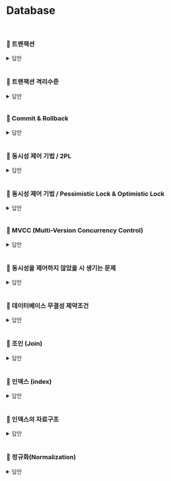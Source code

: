 # Database
<br>

### 📌 트랜잭션

<details>
   <summary> 답안 </summary>
<br />

- 트랜잭션이란 데이터베이스 내의 최소 작업단위입니다. 트랜잭션은 ACID의 성질을 가지고 있으며, 이는 각 원자성, 일관성, 독립성, 지속성을 의미합니다. <br>
  - **원자성(Atomicity)** : 트랜잭션에 포함된 작업은 모두 수행되거나 모두 수행되지 않아야 하는 성질을 의미합니다.
  - **일관성(Consistency)** : 트랜잭션을 수행하기 전이나 후나 데이터베이스는 항상 일관된 상태를 유지하는 성질을 의미합니다.
  - **독립성(Isolation)** : 트랜잭션이 시작되면 다른 어떠한 작업도 끼어들 수 없다는 것을 의미합니다.
  - **지속성(Durability)** : 수행을 성공적으로 완료한 트랜잭션은 변경한 데이터를 영구히 저장해야 한다는 것을 의미합니다.

</details>
<br>

### 📌 트랜잭션 격리수준
<details>
   <summary> 답안 </summary>
<br />

- 트랜잭션 격리 수준(Isonlation Level)이란 **여러 트랜잭션이 동시에 처리될 때, 특정 트랜잭션이 다른 트랜잭션에서 변경하거나 조회하는 데이터를 볼 수 있게 허용할지
  여부를 결정하는 것입니다**. 트랜잭션의 격리 수준은 격리(고립) 수준이 높은 순서대로 `SERIALIZABLE`, `REPEATABLE READ`, `READ COMMITTED`, `READ UNCOMMITTED`가 존재합니다.
  - **[SERIALIZABLE]**
    - SERIALIZABLE은 이름 그대로 트랜잭션을 순차적으로 진행시킵니다. **여러 트랜잭션이 동일한 레코드에 동시에 접근할 수 없으므로**, 데이터 부정합 문제도 발생하지 않습니다.
      하지만 **트랜잭션이 순차적으로 처리되어야 하므로 동시 처리 성능이 매우 떨어집니다**. SERIALIZABLE은 가장 안전하지만, 가장 성능이 떨어지므로 극단적으로 안전한 작업이 필요한
      경우가 아니라면 사용하지 않는 것이 좋습니다.
  - **[REPEATABLE READ]**
    - REPEATABLE READ는 MySQL의 InnoDB에서 기본으로 사용하는 트랜잭션 격리 수준입니다. REPEATABLE READ는 **MVCC를 이용해 한 트랜잭션 내에서 동일한 결과를 보장하지만, 
      새로운 레코드가 추가되는 경우에 부정합이 생길 수 있습니다**. 이러한 부정합을 방지하기 위해 InnoDB는 갭락과 넥스트 키락을 활용합니다. 
  - **[READ COMMITTED]**
     - READ COMMITTED는 **커밋된 데이터만을 조회할 수 있는 격리 수준**입니다. 특정 트랜잭션에서 데이터가 변경되었으나, 아직 커밋되지 않은 상태라면 다른 트랜잭션에서는
       해당 데이터를 읽을 수 없고 커밋이 된 이후에야 변경된 데이터 값을 읽을 수 있습니다. 이러한 특성으로 **Phantom Read의 문제와 Non-Repeatable Read 문제가 발생할 수 있습니다**.
  - **[READ UNCOMMITTED]**
     - READ UNCOMMITTED는 **커밋되지 않은 데이터 조차도 접근할 수 있는 격리 수준**입니다. **데이터의 부정합 문제가 발생할 확률이 높지만, 성능은 가장 빠르다는 특징**이 있습니다. 하여 데이터를 어림잡아 집계하는 등의 연산에 유용하게 사용됩니다.
  - `Phantom Read` : 한 개의 Transaction 에서 같은 조건으로 2번 읽었는데 2 번의 결과가 다른 현상. 없던 데이터가 생기는 현상
  - `Non-Repeatable Read` : 같은 데이터를 한 Transaction 에서 읽었음에도 불구하고 값이 달라지는 현상
</details>
<br>

### 📌 Commit & Rollback
<details>
   <summary> 답안 </summary>
<br />

- commit이란 한 트랜잭션 내의 모든 작업을 데이터베이스에 반영하는 작업이며, rollback이란 작업 중 문제가 발생되어
  트랜잭션의 처리과정에서 발생한 변경사항을 취소하는 명령어 입니다. 


</details>
<br>

### 📌 동시성 제어 기법 / 2PL
<details>
   <summary> 답안 </summary>
<br />

- 2-Phase-Lock(2단계 잠금 프로토콜)이란 트랜잭션 도중에 락을 걸어 동일한 데이터에 동시에 접근하려는 트랜잭션을 차단하여 직렬화를 보장하는 DBMS의 동시 제어 방법입니다.<br>
![image](https://github.com/pie2457/backend_tech_interview/assets/104147789/0b1df445-b8f6-4db7-a985-7d99edaed29c) <br>
  2PL은 각 트랜잭션이 두 단계로 락 획득 또는 해제 요청을 할 수 있습니다. <br>
  - Growing Phase : 이 단계에서는 오직 잠금을 획득할 수 있고, 해제할 수는 없습니다.
  - Shrinking Phase : 이 단계에서는 트랜잭션이 잠금을 해제할 수는 있지만, 새로운 잠금을 획득할 수는 없습니다.


</details>
<br>

### 📌 동시성 제어 기법 / Pessimistic Lock & Optimistic Lock
<details>
   <summary> 답안 </summary>
<br />

- **[Pessimistic Lock]**
   - 비관적 락은 2개 이상의 트랜잭션이 동시에 동일한 데이터에 접근할 것이라 가정하여 DB의 실제 데이터에 락을 걸어 데이터의 정합성을 맞추는 방식입니다. 비관적 락은 트랜잭션이 시작할 때 X-Lock 또는 S-Lock을 걸게 됩니다.
      - 배타 락 (Exclusive-Lock, X-Lock) : 배타 락은 엔티티에 접근하려는 모든 요청을 제어합니다. 하나의 요청이 자원을 얻으면 다른 요청은 대기 상태가 됩니다.
      - 공유 락 (Shared-Lock, S-Lock) : 공유 락은 업데이트 상황에서만 동시성 제어를 하고 있습니다. 조회만 하는 경우에는 락이 발생하지 않고 접근이 가능합니다.
- **[Optimisitic Lock]**
   - 낙관적 락은 2개 이상의 트랜잭션이 동시에 동일한 데이터에 접근하지 않을 것이라 가정하여 실제로 락을 사용하지는 않고 버전 정보를 이용해 데이터의 정합성을 맞추는 방식입니다.
     데이터에 접근할 때와 데이터를 변경하려 할 때 두 버전의 정보(ex. 접근할 때 : ver.1, 변경할 때 : ver.2)가 다르다면 rollback이 일어납니다.

</details>
<br>

### 📌 MVCC (Multi-Version Concurrency Control)

<details>
   <summary> 답안 </summary>
<br />

- MVCC는 원본의 데이터와 변경중인 데이터를 동시에 유지하는 방식으로 원본 데이터에 대한 Snapshot을 백업해 보관하여, 동시 접근을 허용하는 데이터베이스에서 동시성을 제어하기 위해 사용하는 방법 중 하나입니다. <br>
  새로운 사용자가 데이터에 접근하면 스냅샷을 읽고, 만약 변경이 취소되면 원본 스냅샷을 바탕으로 데이터를 복구하고, 변경이 완료되면 최종적으로 디스크에 반영하는 방식으로 동작합니다.<br>
  MVCC는 잠금을 필요로 하지 않기 때문에 일반적인 RDBMS보다 매우 빠르게 작동하지만, 하나의 데이터에 대한 여러 버전의 데이터를 허용하기 때문에 데이터 버전이 충돌을 일으킬 수 있습니다. <br>
  
  
</details>
<br>

### 📌 동시성을 제어하지 않았을 시 생기는 문제
<details>
   <summary> 답안 </summary>
<br />
   
   ### 1. 갱신 분실 (Lost Update)
   하나의 트랜잭션이 수행한 데이터 변경 연산이 저장되기 전에 다른 트랜잭션이 데이터를 가지고 가서 데이터를 변경하고 다시 저장하는 경우, 첫번째 트랜잭션이 수행한 연산이 무효가됩니다. 
<table>
   <tr>
      <th scope="col"> 시간 </td>
      <th scope="col"> 트랜잭션1 </td>
      <th scope="col"> 트랜잭션2 </td>
   </tr>
   <tr>
      <td> 1 </td>
      <td> select A </td>
      <td> </td>
   </tr>
   <tr>
      <td> 2 </td>
      <td>   </td>
      <td> select A </td>
   </tr>
   <tr>
      <td> 3 </td>
      <td> update A to b </td>
      <td> </td>
   </tr>
   <tr>
      <td> 4 </td>
      <td>   </td>
      <td> update A to c </td>
   </tr>
</table>
   1. 트랜잭션1에서 A 조회 (현재 A값은 a) <br>
   2. 트랜잭션2에서 A 조회 (현재 A값은 a) <br>
   3. 트랜잭션1에서 A -> b로 갱신 (현재 A값은 b) <br>
   4. 트랜잭션2에서 A -> c로 갱신 (현재 A값은 c) <br>
   -> 트랜잭션1의 갱신이 손실된다. 

   ### 2. 미완료 의존성 (Uncommited Dependency)
   한 트랜잭션이 수행 중 장애가 생겨 rollback 연산을 하기 전에 해당 트랜잭션이 갱신한 데이터를 다른 트랜잭션에서 이미 가져갔다면, 데이터베이스에 있는 데이터와 트랜잭션이 가지고 있는
   데이터가 다르게 되는 문제가 발생하게 됩니다. 
<table>
   <tr>
      <th scope="col"> 시간 </td>
      <th scope="col"> 트랜잭션1 </td>
      <th scope="col"> 트랜잭션2 </td>
   </tr>
   <tr>
      <td> 1 </td>
      <td> </td>
      <td> select A </td>
   </tr>
   <tr>
      <td> 2 </td>
      <td>   </td>
      <td> update A to b </td>
   </tr>
   <tr>
      <td> 3 </td>
      <td> select A </td>
      <td> </td>
   </tr>
   <tr>
      <td> 4 </td>
      <td>   </td>
      <td> rollback </td>
      <br>
   </tr>
</table>
   1. 트랜잭션2에서 A 조회 (현재 A값은 a) <br>
   2. 트랜잭션2에서 A -> b로 갱신 (현재 A값은 b) <br>
   3. 트랜잭션1에서 아직 완료되지 않은 갱신(비완료된 변화)을 조회 (현재 A값은 b) <br>
   4. 트랜잭션2에서 롤백 (현재 A값은 a) <br>
   -> 트랜잭션1에서는 아직 완료되지 않은 갱신(비완료된 변화)를 조회하게 된다. 

   ### 3. 모순성 (inconsistency)
   데이터 x, y에 각 100이라는 숫자가 들어있다고 가정합니다. <br>
   트랜잭션1은 x, y에 20을 더하는 연산을 수행한뒤, 트랜잭션2번이 수행이되어야 합니다.
<table>
   <tr>
      <th scope="col"> 시간 </td>
      <th scope="col"> 트랜잭션1 </td>
      <th scope="col"> 트랜잭션2 </td>
   </tr>
   <tr>
      <td> 1 </td>
      <td> select x </td>
      <td> </td>
   </tr>
   <tr>
      <td> 2 </td>
      <td> update x to value(100) + 20 </td>
      <td> </td>
   </tr>
   <tr>
      <td> 3 </td>
      <td> </td>
      <td> select x , y</td>
   </tr>
   <tr>
      <td> 4 </td>
      <td>   </td>
      <td> update x, y to value(x = 120, y = 100) * 2 </td>
   </tr>
   <tr>
      <td> 5 </td>
      <td> select y </td>
      <td> </td>
   </tr>
   <tr>
      <td> 6 </td>
      <td> update y to value(200) + 20 </td>
      <td> </td>
      <br>
   </tr>
</table>
   1. 트랜잭션1에서 x값 조회. <br>
   2. 트랜잭션1에서 x값을 x값 + 20으로 갱신. (x값=120, y값=100) <br>
   3. 트랜잭션2에서 x, y값 조회. <br>
   4. 트랜잭션2에서 x와 y값을 120, 100 * 2로 갱신 (x값=240, y값=200). <br>
   5. 트랜잭션1에서 y값 조회. <br>
   6. 트랜잭션1에서 y값을 y값 + 20으로 갱신. <br>
   -> 결과는 x값=240 y값=240이어야 하지만 동시성 제어가 없다고 가정했기 때문에 데이터의 일관성이 없어 모순이 발생하게 됩니다.
   
### 4. 연쇄 복귀 (Cascading Rollback)
두개 이상의 Transaction이 수행되던중 한개의 Transaction이 취소될 때 나머지 다른 Transaction도 연쇄적으로 취소되는 현상입니다. <br>
데이터 x, y에 각 100이라는 숫자가 들어있다고 가정합니다.
<table>
   <tr>
      <th scope="col"> 시간 </td>
      <th scope="col"> 트랜잭션1 </td>
      <th scope="col"> 트랜잭션2 </td>
   </tr>
   <tr>
      <td> 1 </td>
      <td> select x </td>
      <td> </td>
   </tr>
   <tr>
      <td> 2 </td>
      <td> update x to value(100) + 20 </td>
      <td> </td>
   </tr>
   <tr>
      <td> 3 </td>
      <td> </td>
      <td> select x </td>
   </tr>
   <tr>
      <td> 4 </td>
      <td>   </td>
      <td> update x to value(x = 120) * 2 </td>
   </tr>
   <tr>
      <td> 5 </td>
      <td> select y </td>
      <td> </td>
   </tr>
   <tr>
      <td> 6 </td>
      <td> 장애로 인한 rollback</td>
      <td> 이미 완료되었지만 rollback 된다</td>
   </tr>
</table>
   1. 트랜잭션1에서 x값 조회. <br>
   2. 트랜잭션1에서 x값을 x값 + 20으로 갱신. (x값=120, y값=100) <br>
   3. 트랜잭션2에서 x값 조회. <br>
   4. 트랜잭션2에서 x와 120 *2 2로 갱신. (x값=240, y값=100). <br>
   5. 트랜잭션1에서 y값 조회. <br>
   6. 트랜잭션1에서 장애로 인한 rollback 발생 -> 트랜잭션2도 rollback. <br>
   -> 트랜잭션1에서 장애가 발생했으니 트랜잭션1만 rollback이 수행되어야 하지만, 트랜잭션2가 트랜잭션1이 작업한 데이터를 갱신했기 때문에 트랜잭션2 또한 연쇄적으로 rollback이 되는 문제가 발생한 것입니다.
   
</details>
<br>

### 📌 데이터베이스 무결성 제약조건

<details>
   <summary> 답안 </summary>
<br />

- 무결성 제약조건이란 데이터베이스의 정확성, 일관성을 보장하기 위해 저장, 삭제, 수정 등을 제약하기 위한 조건을 뜻합니다. 무결성 제약조건은 크게  <br>`도메인 무결성 제약조건`, `개체 무결성 제약조건`, `참조 무결성 제약조건`이 있습니다. <br>
  - 도메인 무결성 제약조건 : 각 속성의 값은 반드시 도메인에 지정된 값만을 가져야 한다는 조건입니다.
     - ex ) 성별의 속성은 `남` & `여`로만 이루어져야 합니다.  
  - 개체 무결성 제약조건 : 기본키로 정의한 속성은 항상 NULL값을 가질 수 없다는 규칙입니다.
     - ex ) 직원 명단을 관리하려할 때 `사번`이 기본키로 정의되어 있으면, `주소`나 `직책` 속성은 입력하지 않아도 `사번`은 반드시 값을 입력해야한다는 의미입니다. 
  - 참조 무결성 제약조건 : 관계 대응이 안되는 외래 키 값을 가질 수 없다는 규칙입니다.
     - ex ) 멤버 테이블이 팀 테이블을 외래 키로 가지고 있을 때, 멤버 테이블에서 팀 넘버라는 속성은 팀 테이블에서 가지고 있는 기본 키의 속성이 아니면 안된다는 의미입니다. <br>
            (팀 테이블은 1개의 팀만 가지고 있어 기본 키가 1로 설정 되어있는데 멤버 테이블에서 팀 넘버라는 속성이 2라고 되어있으면 안됨.)

</details>
<br>

### 📌 조인 (Join)
<details>
   <summary> 답안 </summary>
<br />
   
- 조인이란 두 개 이상의 테이블을 연결하여 하나의 결과를 만들어 내는 것을 의미하며, 이를 통해 데이터를 효율적으로 검색하고 처리하는데 도움을 줍니다. <br>
  ### 조인의 종류
  - InnerJoin : 두 테이블을 연결할 때 가장 많이 사용하는 것이 inner join입니다. 기준 테이블과 join한 테이블의 중복값을 보여줍니다. <br>
    <img src="https://hongong.hanbit.co.kr/wp-content/uploads/2021/11/%ED%98%BC%EC%9E%90-%EA%B3%B5%EB%B6%80%ED%95%98%EB%8A%94-SQL_INNER-JOIN.png" style="width: 30%; height: auto;"> 

  - Left Outer Join : 기준 테이블은 다 보여주고 join 테이블은 기준 테이블과 중복된 값을 보여줍니다. 기준 테이블과의 중복값이 없다면 Null로 표기됩니다. <br>
  - Right Outer Join : Left Outer Join 반대. <br>
   <img src="https://hongong.hanbit.co.kr/wp-content/uploads/2021/11/%ED%98%BC%EC%9E%90-%EA%B3%B5%EB%B6%80%ED%95%98%EB%8A%94-SQL_OUTER-JOIN.png" style="width: 30%; height: auto;"> 

[사진 출처] : https://hongong.hanbit.co.kr/sql-%EA%B8%B0%EB%B3%B8-%EB%AC%B8%EB%B2%95-joininner-outer-cross-self-join/
</details>
<br>

### 📌 인덱스 (index)
<details>
   <summary> 답안 </summary>
<br />
- 인덱스란 데이터베이스 테이블의 검색 속도를 향상시키기 위한 자료구조 입니다. 인덱스는 규모가 작지 않은 테이블, 
   write 작업(INSERT, UPDATE, DELETE)이 자주 발생하지 않는 컬럼, JOIN이나 WHERE 또는 ORDER BY에 자주 사용되는 컬럼 등에 유용합니다. <br>
   또한 수정이 잦은 테이블에서 사용하지 않는 이유는 인덱스는 기존 데이터에 추가적인 데이터 구조를 생성하여 검색 성능을 향상 시키는데, 테이블에 write할 때 마다
   인덱스 또한 변경이 발생되어 인덱스에 부담이 늘어나므로 신중히 고려해야하기 때문입니다. 
</details>
<br>

### 📌 인덱스의 자료구조
<details>
   <summary> 답안 </summary>
<br />
- 인덱스의 자료구조로는 크게 <strong>B+Tree와 해시테이블로 이루어져 있습니다</strong>. <br>
<strong>해시테이블</strong>은 컬럼의 값으로 생성된 해시를 기반으로 인덱스를 구현하며, 시간복잡도는 O(1)로 검색이 매우 빠르게 동작합니다. 하지만 부등호(<,>)등과 같은 연속적인 데이터를 위한 순차 검색이 불가능합니다. <br>
<strong>B+Tree</strong>는 자식 노드가 2개 이상인 B-Tree를 개선시킨 자료구조 이며, 시간복잡도는 해시테이블보다 나쁜 O(logN)시간복잡도를 갖지만 B+Tree의 리프노드들이 LinkedList로 이루어져있어 순차 검색에 용이합니다. 
   
</details>
<br>


### 📌 정규화(Normalization)
<details>
   <summary> 답안 </summary>
<br />

- 정규화의 기본 목표는 테이블 간의 중복된 데이터를 허용하지 않는 것입니다.
  중복된 데이터를 허용하지 않음으로써 데이터의 무결성을 유지할 수 있으며, DB의 저장용량 역시 줄일 수 있습니다.
  테이블을 어떻게 분해하는지에 따라 정규화의 단계가 나눠지게 됩니다.
  - `제1 정규화` : 테이블의 컬럼이 원자값을 갖도록 테이블을 분해하는 것입니다.
  - `제2 정규화` : 제1 정규화를 만족하며, 완전 함수 종속을 만족하도록 테이블을 분해하는 것입니다. 여기서 완전 함수 종속이란 기본키의 부분집합이 결정자가 되어선 안된다는 것을 의미합니다.
  - `제3 정규화` : 제2 정규화를 만족하며, 이행적 종속을 없애도록 테이블을 분해하는 것입니다. 여기서 이행적 종속이란 A -> B, B -> C가 성립할 때, A -> C가 성립되는 것을 의미합니다.
  - `BCNF 정규화` : 제3 정규화를 만족하며, 모든 결정자가 후보키가 되도록 테이블을 분해하는 것입니다. 
</details>
<br>
